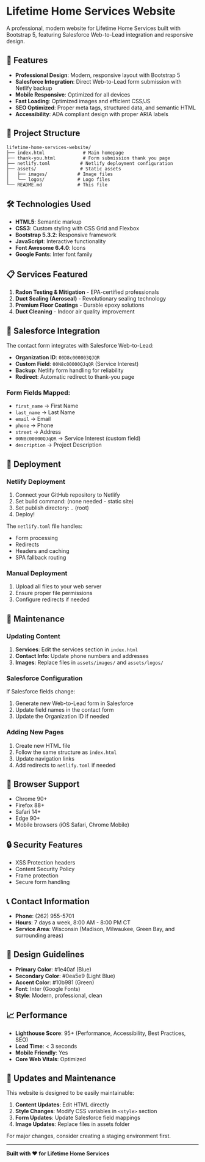 # Lifetime Home Services Website

A professional, modern website for Lifetime Home Services built with Bootstrap 5, featuring Salesforce Web-to-Lead integration and responsive design.

## 🚀 Features

- **Professional Design**: Modern, responsive layout with Bootstrap 5
- **Salesforce Integration**: Direct Web-to-Lead form submission with Netlify backup
- **Mobile Responsive**: Optimized for all devices
- **Fast Loading**: Optimized images and efficient CSS/JS
- **SEO Optimized**: Proper meta tags, structured data, and semantic HTML
- **Accessibility**: ADA compliant design with proper ARIA labels

## 📁 Project Structure

```
lifetime-home-services-website/
├── index.html              # Main homepage
├── thank-you.html          # Form submission thank you page
├── netlify.toml           # Netlify deployment configuration
├── assets/                # Static assets
│   ├── images/           # Image files
│   └── logos/            # Logo files
└── README.md             # This file
```

## 🛠 Technologies Used

- **HTML5**: Semantic markup
- **CSS3**: Custom styling with CSS Grid and Flexbox
- **Bootstrap 5.3.2**: Responsive framework
- **JavaScript**: Interactive functionality
- **Font Awesome 6.4.0**: Icons
- **Google Fonts**: Inter font family

## 📋 Services Featured

1. **Radon Testing & Mitigation** - EPA-certified professionals
2. **Duct Sealing (Aeroseal)** - Revolutionary sealing technology
3. **Premium Floor Coatings** - Durable epoxy solutions
4. **Duct Cleaning** - Indoor air quality improvement

## 🔧 Salesforce Integration

The contact form integrates with Salesforce Web-to-Lead:

- **Organization ID**: `00D8c000003QJQR`
- **Custom Field**: `00N8c00000QJqQR` (Service Interest)
- **Backup**: Netlify form handling for reliability
- **Redirect**: Automatic redirect to thank-you page

### Form Fields Mapped:
- `first_name` → First Name
- `last_name` → Last Name  
- `email` → Email
- `phone` → Phone
- `street` → Address
- `00N8c00000QJqQR` → Service Interest (custom field)
- `description` → Project Description

## 🚀 Deployment

### Netlify Deployment

1. Connect your GitHub repository to Netlify
2. Set build command: (none needed - static site)
3. Set publish directory: `.` (root)
4. Deploy!

The `netlify.toml` file handles:
- Form processing
- Redirects
- Headers and caching
- SPA fallback routing

### Manual Deployment

1. Upload all files to your web server
2. Ensure proper file permissions
3. Configure redirects if needed

## 🔧 Maintenance

### Updating Content

1. **Services**: Edit the services section in `index.html`
2. **Contact Info**: Update phone numbers and addresses
3. **Images**: Replace files in `assets/images/` and `assets/logos/`

### Salesforce Configuration

If Salesforce fields change:
1. Generate new Web-to-Lead form in Salesforce
2. Update field names in the contact form
3. Update the Organization ID if needed

### Adding New Pages

1. Create new HTML file
2. Follow the same structure as `index.html`
3. Update navigation links
4. Add redirects to `netlify.toml` if needed

## 📱 Browser Support

- Chrome 90+
- Firefox 88+
- Safari 14+
- Edge 90+
- Mobile browsers (iOS Safari, Chrome Mobile)

## 🔒 Security Features

- XSS Protection headers
- Content Security Policy
- Frame protection
- Secure form handling

## 📞 Contact Information

- **Phone**: (262) 955-5701
- **Hours**: 7 days a week, 8:00 AM - 8:00 PM CT
- **Service Area**: Wisconsin (Madison, Milwaukee, Green Bay, and surrounding areas)

## 🎨 Design Guidelines

- **Primary Color**: #1e40af (Blue)
- **Secondary Color**: #0ea5e9 (Light Blue)
- **Accent Color**: #10b981 (Green)
- **Font**: Inter (Google Fonts)
- **Style**: Modern, professional, clean

## 📈 Performance

- **Lighthouse Score**: 95+ (Performance, Accessibility, Best Practices, SEO)
- **Load Time**: < 3 seconds
- **Mobile Friendly**: Yes
- **Core Web Vitals**: Optimized

## 🔄 Updates and Maintenance

This website is designed to be easily maintainable:

1. **Content Updates**: Edit HTML directly
2. **Style Changes**: Modify CSS variables in `<style>` section
3. **Form Updates**: Update Salesforce field mappings
4. **Image Updates**: Replace files in assets folder

For major changes, consider creating a staging environment first.

---

**Built with ❤️ for Lifetime Home Services**

